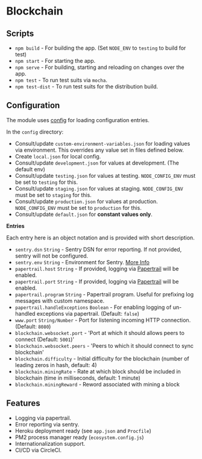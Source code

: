 # Blockchain

## Scripts

- `npm build` - For building the app. (Set `NODE_ENV` to `testing` to build for test)
- `npm start` - For starting the app.
- `npm serve` - For building, starting and reloading on changes over the app.
- `npm test` - To run test suits via `mocha`.
- `npm test-dist` - To run test suits for the distribution build.

## Configuration

The module uses [config](https://www.npmjs.com/package/config) for loading configuration entries.

In the `config` directory:

- Consult/update `custom-environment-variables.json` for loading values via environment. This overrides any value set in files defined below.
- Create `local.json` for local config.
- Consult/update `development.json` for values at development. (The default env)
- Consult/update `testing.json` for values at testing. `NODE_CONFIG_ENV` must be set to `testing` for this.
- Consult/update `staging.json` for values at staging. `NODE_CONFIG_ENV` must be set to `staging` for this.
- Consult/update `production.json` for values at production. `NODE_CONFIG_ENV` must be set to `production` for this.
- Consult/update `default.json` for **constant values only**.

**Entries**

Each entry here is an object notation and is provided with short description.

- `sentry.dsn` `String` - Sentry DSN for error reporting. If not provided, sentry will not be configured.
- `sentry.env` `String` - Environment for Sentry. [More Info](https://docs.sentry.io/learn/environments/?platform=node)
- `papertrail.host` `String` - If provided, logging via [Papertrail](https://papertrail.com) will be enabled.
- `papertrail.port` `String` - If provided, logging via [Papertrail](https://papertrail.com) will be enabled.
- `papertrail.program` `String` - Papertrail program. Useful for prefixing log messages with custom namespace.
- `papertrail.handleExceptions` `Boolean` - For enabling logging of un-handled exceptions via papertrail. (Default: `false`)
- `www.port` `String/Number` - Port for listening incoming HTTP connection. (Default: `8080`)
- `blockchain.websocket.port` - 'Port at which it should allows peers to connect (Default: `5001`)'
- `blockchain.websocket.peers` - 'Peers to which it should connect to sync blockchain'
- `blockchain.difficulty` - Initial difficulty for the blockchain (number of leading zeros in hash, default: 4)
- `blockchain.miningRate` - Rate at which block should be included in blockchain (time in milliseconds, default: 1 minute)
- `blockchain.miningReward` - Reword associated with mining a block

## Features

- Logging via papertrail.
- Error reporting via sentry.
- Heroku deployment ready (see `app.json` and `Procfile`)
- PM2 process manager ready (`ecosystem.config.js`)
- Internationalization support.
- CI/CD via CircleCI.
